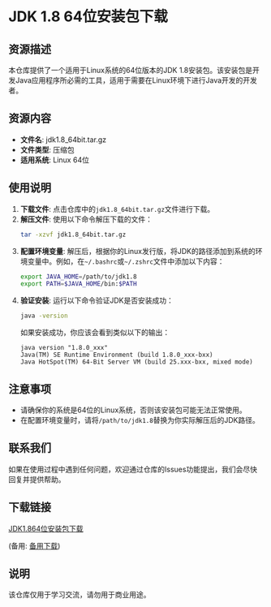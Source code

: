 # JDK 1.8 64位安装包下载

## 资源描述

本仓库提供了一个适用于Linux系统的64位版本的JDK 1.8安装包。该安装包是开发Java应用程序所必需的工具，适用于需要在Linux环境下进行Java开发的开发者。

## 资源内容

- **文件名**: jdk1.8_64bit.tar.gz
- **文件类型**: 压缩包
- **适用系统**: Linux 64位

## 使用说明

1. **下载文件**: 点击仓库中的`jdk1.8_64bit.tar.gz`文件进行下载。
2. **解压文件**: 使用以下命令解压下载的文件：
   ```bash
   tar -xzvf jdk1.8_64bit.tar.gz
   ```
3. **配置环境变量**: 解压后，根据你的Linux发行版，将JDK的路径添加到系统的环境变量中。例如，在`~/.bashrc`或`~/.zshrc`文件中添加以下内容：
   ```bash
   export JAVA_HOME=/path/to/jdk1.8
   export PATH=$JAVA_HOME/bin:$PATH
   ```
4. **验证安装**: 运行以下命令验证JDK是否安装成功：
   ```bash
   java -version
   ```
   如果安装成功，你应该会看到类似以下的输出：
   ```
   java version "1.8.0_xxx"
   Java(TM) SE Runtime Environment (build 1.8.0_xxx-bxx)
   Java HotSpot(TM) 64-Bit Server VM (build 25.xxx-bxx, mixed mode)
   ```

## 注意事项

- 请确保你的系统是64位的Linux系统，否则该安装包可能无法正常使用。
- 在配置环境变量时，请将`/path/to/jdk1.8`替换为你实际解压后的JDK路径。

## 联系我们

如果在使用过程中遇到任何问题，欢迎通过仓库的Issues功能提出，我们会尽快回复并提供帮助。

## 下载链接
[JDK1.864位安装包下载](https://pan.quark.cn/s/59d39104dd09) 

(备用: [备用下载](https://pan.baidu.com/s/1fYBRELf-RI3VC1yHoaDKKw?pwd=1234))

## 说明

该仓库仅用于学习交流，请勿用于商业用途。
